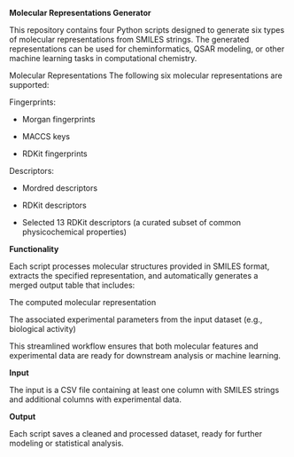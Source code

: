 **Molecular Representations Generator**

This repository contains four Python scripts designed to generate six types of molecular representations from SMILES strings. The generated representations can be used for cheminformatics, QSAR modeling, or other machine learning tasks in computational chemistry.

Molecular Representations
The following six molecular representations are supported:

Fingerprints:
- Morgan fingerprints

- MACCS keys

- RDKit fingerprints

Descriptors:
- Mordred descriptors

- RDKit descriptors

- Selected 13 RDKit descriptors (a curated subset of common physicochemical properties)

**Functionality**

Each script processes molecular structures provided in SMILES format, extracts the specified representation, and automatically generates a merged output table that includes:

The computed molecular representation

The associated experimental parameters from the input dataset (e.g., biological activity)

This streamlined workflow ensures that both molecular features and experimental data are ready for downstream analysis or machine learning.

**Input**

The input is a CSV file containing at least one column with SMILES strings and additional columns with experimental data.

**Output**

Each script saves a cleaned and processed dataset, ready for further modeling or statistical analysis.
